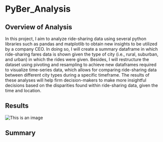 # PyBer_Analysis

## Overview of Analysis

In this project, I aim to analyze ride-sharing data using several python libraries such as pandas and matplotlib to obtain new insights to be utilized by a company CEO. In doing so, I will create a summary dataframe in which ride-sharing fares data is shown given the type of city (i.e., rural, suburban, and urban) in which the rides were given. Besides, I will restructure the dataset using pivoting and resampling to achieve new dataframes required to visualize time-series data, which allows for comparing ride-sharing data between different city types during a specific timeframe. The results of these analyses will help firm decision-makers to make more insightful decisions based on the disparities found within ride-sharing data, given the time and location.

## Results

![This is an image](./PyBer_fare_summary.png)


## Summary



